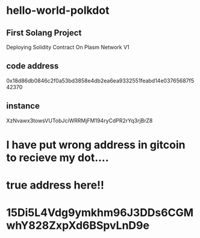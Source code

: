 # hello-world-polkdot
## First Solang Project
Deploying Solidity Contract On Plasm Network V1

## code address
0x18d86db0846c2f0a53bd3858e4db2ea6ea9332551feabd14e03765687f542370

## instance 
XzNvawx3towsVUTobJciWRRMjFM194ryCdPR2rYq3rjBrZ8
 
# I have put wrong address in gitcoin to recieve my dot....
# true address here!!  
# 15Di5L4Vdg9ymkhm96J3DDs6CGMwhY828ZxpXd6BSpvLnD9e
